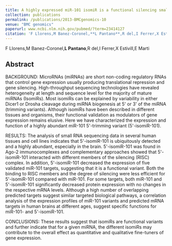 ```yaml
---
title: A highly expressed miR-101 isomiR is a functional silencing small RNA.
collection: publications
permalink: /publications/2013-BMCgenomics-10
venue: "BMC genomics"
paperurl: www.ncbi.nlm.nih.gov/pubmed/?term=23414127
citation: 'F Llorens,M Banez-Coronel,**L Pantano**,R del,I Ferrer,X Estivill,E Marti (2013) A highly expressed miR-101 isomiR is a functional silencing small RNA. <i>BMC genomics</i>'
---
```


F Llorens,M Banez-Coronel,**L Pantano**,R del,I Ferrer,X Estivill,E Marti
## Abstract
BACKGROUND: MicroRNAs (miRNAs) are short non-coding regulatory RNAs that control gene expression usually producing translational repression and gene silencing. High-throughput sequencing technologies have revealed heterogeneity at length and sequence level for the majority of mature miRNAs (IsomiRs). Most isomiRs can be explained by variability in either Dicer1 or Drosha cleavage during miRNA biogenesis at 5' or 3' of the miRNA (trimming variants). Although isomiRs have been described in different tissues and organisms, their functional validation as modulators of gene expression remains elusive. Here we have characterized the expression and function of a highly abundant miR-101 5'-trimming variant (5'-isomiR-101).

RESULTS: The analysis of small RNA sequencing data in several human tissues and cell lines indicates that 5'-isomiR-101 is ubiquitously detected and a highly abundant, especially in the brain. 5'-isomiR-101 was found in Ago-2 immunocomplexes and complementary approaches showed that 5'-isomiR-101 interacted with different members of the silencing (RISC) complex. In addition, 5'-isomiR-101 decreased the expression of five validated miR-101 targets, suggesting that it is a functional variant. Both the binding to RISC members and the degree of silencing were less efficient for 5'-isomiR-101 compared with miR-101. For some targets, both miR-101 and 5'-isomiR-101 significantly decreased protein expression with no changes in the respective mRNA levels. Although a high number of overlapping predicted targets suggest similar targeted biological pathways, a correlation analysis of the expression profiles of miR-101 variants and predicted mRNA targets in human brains at different ages, suggest specific functions for miR-101- and 5'-isomiR-101.

CONCLUSIONS: These results suggest that isomiRs are functional variants and further indicate that for a given miRNA, the different isomiRs may contribute to the overall effect as quantitative and qualitative fine-tuners of gene expression.
